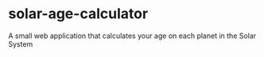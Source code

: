 # solar-age-calculator
A small web application that calculates your age on each planet in the Solar System
